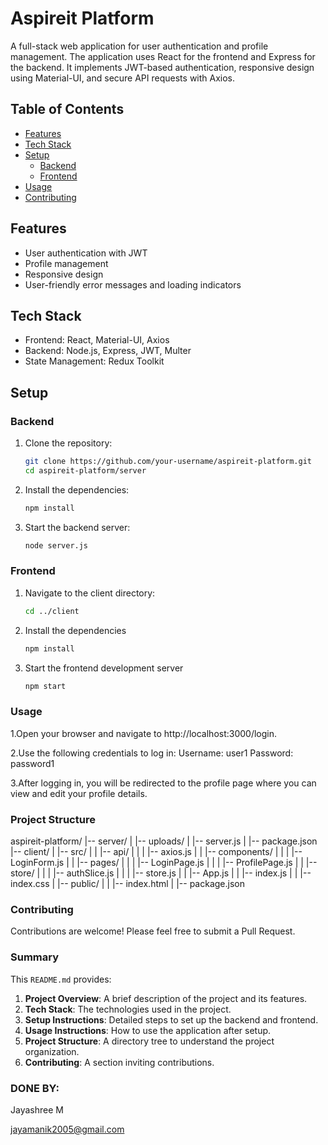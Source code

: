 # Aspireit Platform

A full-stack web application for user authentication and profile management. The application uses React for the frontend and Express for the backend. It implements JWT-based authentication, responsive design using Material-UI, and secure API requests with Axios.

## Table of Contents
- [Features](#features)
- [Tech Stack](#tech-stack)
- [Setup](#setup)
  - [Backend](#backend)
  - [Frontend](#frontend)
- [Usage](#usage)
- [Contributing](#contributing)


## Features
- User authentication with JWT
- Profile management
- Responsive design
- User-friendly error messages and loading indicators

## Tech Stack
- Frontend: React, Material-UI, Axios
- Backend: Node.js, Express, JWT, Multer
- State Management: Redux Toolkit

## Setup

### Backend
1. Clone the repository:
   ```bash
   git clone https://github.com/your-username/aspireit-platform.git
   cd aspireit-platform/server

2. Install the dependencies:
   ``` bash
   npm install
   
3. Start the backend server:
   ``` bash
   node server.js

### Frontend
1. Navigate to the client directory:
   ``` bash
   cd ../client

2. Install the dependencies
   ``` bash
   npm install

3. Start the frontend development server
   ``` bash
   npm start

### Usage
1.Open your browser and navigate to http://localhost:3000/login.

2.Use the following credentials to log in:
Username: user1
Password: password1

3.After logging in, you will be redirected to the profile page where you can view and edit your profile details.


### Project Structure
aspireit-platform/
|-- server/
|   |-- uploads/
|   |-- server.js
|   |-- package.json
|-- client/
|   |-- src/
|   |   |-- api/
|   |   |   |-- axios.js
|   |   |-- components/
|   |   |   |-- LoginForm.js
|   |   |-- pages/
|   |   |   |-- LoginPage.js
|   |   |   |-- ProfilePage.js
|   |   |-- store/
|   |   |   |-- authSlice.js
|   |   |   |-- store.js
|   |   |-- App.js
|   |   |-- index.js
|   |   |-- index.css
|   |-- public/
|   |   |-- index.html
|   |-- package.json

### Contributing

Contributions are welcome! Please feel free to submit a Pull Request.

### Summary

This `README.md` provides:

1. **Project Overview**: A brief description of the project and its features.
2. **Tech Stack**: The technologies used in the project.
3. **Setup Instructions**: Detailed steps to set up the backend and frontend.
4. **Usage Instructions**: How to use the application after setup.
5. **Project Structure**: A directory tree to understand the project organization.
6. **Contributing**: A section inviting contributions.

### DONE BY:
Jayashree M

jayamanik2005@gmail.com





